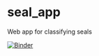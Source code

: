 # seal_app
Web app for classifying seals

[![Binder](https://mybinder.org/badge_logo.svg)](https://mybinder.org/v2/gh/jamesdata/seal_app/HEAD?filepath=%2Fvoila%2Frender%2Fseal_classifier.ipynb)
